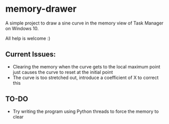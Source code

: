 # memory-drawer

A simple project to draw a sine curve in the memory view of Task Manager on Windows 10.

All help is welcome :)

Current Issues:
----------------
* Clearing the memory when the curve gets to the local maximum point just causes the curve to reset at the initial point
* The curve is too stretched out, introduce a coefficient of X to correct this

TO-DO
----------------
* Try writing the program using Python threads to force the memory to clear
